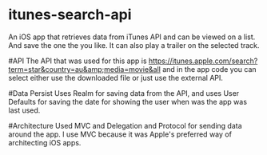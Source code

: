 # itunes-search-api
An iOS app that retrieves data from iTunes API and can be viewed on a list. And save the one the you like. It can also play a trailer on the
selected track.

#API
The API that was used for this app is  https://itunes.apple.com/search?term=star&country=au&amp;media=movie&all
and in the app code you can select either use the downloaded file or just use the external API.

#Data Persist
Uses Realm for saving data from the API, and uses User Defaults for saving the date for showing the user when was the app was last used.

#Architecture
Used MVC and Delegation and Protocol for sending data around the app. I use MVC because it was Apple's preferred way of architecting iOS apps.

